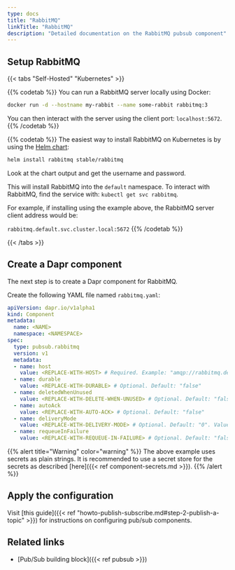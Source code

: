 ```yaml
---
type: docs
title: "RabbitMQ"
linkTitle: "RabbitMQ"
description: "Detailed documentation on the RabbitMQ pubsub component"
---
```


## Setup RabbitMQ

{{< tabs "Self-Hosted" "Kubernetes" >}}

{{% codetab %}}
You can run a RabbitMQ server locally using Docker:

```bash
docker run -d --hostname my-rabbit --name some-rabbit rabbitmq:3
```

You can then interact with the server using the client port: `localhost:5672`.
{{% /codetab %}}

{{% codetab %}}
The easiest way to install RabbitMQ on Kubernetes is by using the [Helm chart](https://github.com/helm/charts/tree/master/stable/rabbitmq):

```bash
helm install rabbitmq stable/rabbitmq
```

Look at the chart output and get the username and password.

This will install RabbitMQ into the `default` namespace.
To interact with RabbitMQ, find the service with: `kubectl get svc rabbitmq`.

For example, if installing using the example above, the RabbitMQ server client address would be:

`rabbitmq.default.svc.cluster.local:5672`
{{% /codetab %}}

{{< /tabs >}}

## Create a Dapr component

The next step is to create a Dapr component for RabbitMQ.

Create the following YAML file named `rabbitmq.yaml`:

```yaml
apiVersion: dapr.io/v1alpha1
kind: Component
metadata:
  name: <NAME>
  namespace: <NAMESPACE>
spec:
  type: pubsub.rabbitmq
  version: v1
  metadata:
  - name: host
    value: <REPLACE-WITH-HOST> # Required. Example: "amqp://rabbitmq.default.svc.cluster.local:5672", "amqp://localhost:5672"
  - name: durable
    value: <REPLACE-WITH-DURABLE> # Optional. Default: "false"
  - name: deletedWhenUnused
    value: <REPLACE-WITH-DELETE-WHEN-UNUSED> # Optional. Default: "false"
  - name: autoAck
    value: <REPLACE-WITH-AUTO-ACK> # Optional. Default: "false"
  - name: deliveryMode
    value: <REPLACE-WITH-DELIVERY-MODE> # Optional. Default: "0". Values between 0 - 2.
  - name: requeueInFailure
    value: <REPLACE-WITH-REQUEUE-IN-FAILURE> # Optional. Default: "false".
```

{{% alert title="Warning" color="warning" %}}
The above example uses secrets as plain strings. It is recommended to use a secret store for the secrets as described [here]({{< ref component-secrets.md >}}).
{{% /alert %}}

## Apply the configuration

Visit [this guide]({{< ref "howto-publish-subscribe.md#step-2-publish-a-topic" >}}) for instructions on configuring pub/sub components.

## Related links
- [Pub/Sub building block]({{< ref pubsub >}})